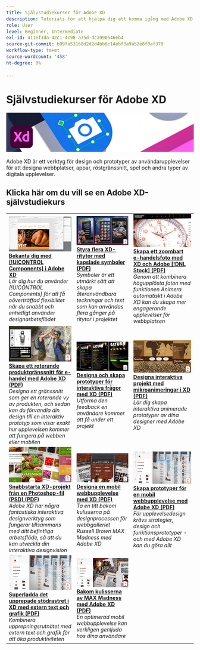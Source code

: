 ```yaml
---
title: Självstudiekurser för Adobe XD
description: Tutorials för att hjälpa dig att komma igång med Adobe XD
role: User
level: Beginner, Intermediate
exl-id: 411ef3da-42c1-4c98-a75d-dca990546eb4
source-git-commit: b99fa53168d2d2d4bb6c14ebf3a9a52e8f0af379
workflow-type: tm+mt
source-wordcount: '458'
ht-degree: 0%

---
```


# Självstudiekurser för Adobe XD

![Creative Cloud Hero Image](../assets/XD.jpg)

Adobe XD är ett verktyg för design och prototyper av användarupplevelser för att designa webbplatser, appar, röstgränssnitt, spel och andra typer av digitala upplevelser.

## Klicka här om du vill se en Adobe XD-självstudiekurs

<table>
<tr>
 <td>
   <a href="components.md">
      <img alt="Bekväma dig med komponenterna i Adobe XD" src="assets/Componentsxd.jpg" />
   </a>
    <div>
   <a href="components.md"><strong>Bekanta dig med [!UICONTROL Components] i Adobe XD</strong></a>
    </div>
    <em>Lär dig hur du använder [!UICONTROL Components] för att få oöverträffad flexibilitet när du snabbt och enhetligt använder designarbetsflödet</em>
    <br>
  </td>
  <td>
   <a href="assets/ControlMultipleXDArtboardswithNestedSymbols.pdf">
      <img alt="Styra flera XD-ritytor med kapslade symboler" src="assets/ControlMultipleXDArtboardswithNestedSymbols.jpg" />
   </a>
    <div>
   <a href="assets/ControlMultipleXDArtboardswithNestedSymbols.pdf"><strong>Styra flera XD-ritytor med kapslade symboler (PDF)</strong></a>
    </div>
    <em>Symboler är ett utmärkt sätt att skapa återanvändbara teckningar och text som kan användas flera gånger på ritytor i projektet</em>
    <br>
  </td>
  <td>
   <a href="assets/CreateaZoomableeCommercePhotowithXDandAdobeStock.pdf">
      <img alt="Skapa ett zoombart e-handelsfoto med XD och Adobe [!DNL Stock]" src="assets/CreateaZoomableeCommercePhotowithXDandAdobeStock.jpg" />
   </a>
    <div>
   <a href="assets/CreateaZoomableeCommercePhotowithXDandAdobeStock.pdf"><strong>Skapa ett zoombart e-handelsfoto med XD och Adobe [!DNL Stock] (PDF)</strong></a>
    </div>
    <em>Genom att kombinera högupplösta foton med funktionen Animera automatiskt i Adobe XD kan du skapa mer engagerande upplevelser för webbplatsen</em>
    <br>
  </td>
</tr>
<tr>
 <td>
   <a href="assets/CreatingaRotatingProductInterfaceforECommercewithAdobeXD.pdf">
      <img alt="Skapa ett roterande produktgränssnitt för e-handel med Adobe XD" src="assets/CreatingaRotatingProductInterfaceforECommercewithAdobeXD.jpg" />
   </a>
    <div>
   <a href="assets/CreatingaRotatingProductInterfaceforECommercewithAdobeXD.pdf"><strong>Skapa ett roterande produktgränssnitt för e-handel med Adobe XD (PDF)</strong></a>
    </div>
    <em>Designa ett gränssnitt som ger en roterande vy av produkten, och sedan kan du förvandla din design till en interaktiv prototyp som visar exakt hur upplevelsen kommer att fungera på webben eller mobilen</em>
    <br>
  </td>
  <td>
   <a href="assets/DesignandPrototypeanInteractiveQuizwithXD.pdf">
      <img alt="Designa och gör prototyper till interaktiva frågor med XD" src="assets/DesignandPrototypeanInteractiveQuizwithXD.jpg" />
   </a>
    <div>
   <a href="assets/DesignandPrototypeanInteractiveQuizwithXD.pdf"><strong>Designa och skapa prototyper för interaktiva frågor med XD (PDF)</strong></a>
    </div>
    <em>Utforma den feedback en användare kommer att få under ett projekt</em>
    <br>
  </td>
  <td>
   <a href="assets/DesignInteractiveProjectswithMicroAnimationsinXD.pdf">
      <img alt="Designa interaktiva projekt med mikroanimeringar i XD" src="assets/DesignInteractiveProjectswithMicroAnimationsinXD.jpg" />
   </a>
    <div>
   <a href="assets/DesignInteractiveProjectswithMicroAnimationsinXD.pdf"><strong>Designa interaktiva projekt med mikroanimeringar i XD (PDF)</strong></a>
    </div>
    <em>Lär dig skapa interaktiva animerade prototyper av dina designer med Adobe XD</em>
    <br>
  </td>
</tr>
<tr>
 <td>
   <a href="assets/JumpstartyourXDProjectfromaPhotoshopFile.pdf">
      <img alt="Kom igång snabbt med XD-projekt från en Photoshop-fil (PSD)" src="assets/JumpstartyourXDProjectfromaPhotoshopFile.jpg" />
   </a>
    <div>
   <a href="assets/JumpstartyourXDProjectfromaPhotoshopFile.pdf"><strong>Snabbstarta XD-projekt från en Photoshop-fil (PSD) (PDF)</strong></a>
    </div>
    <em>Adobe XD har några fantastiska interaktiva designverktyg som fungerar tillsammans med ditt befintliga arbetsflöde, så att du kan utveckla din interaktiva designvision</em>
    <br>
  </td>
  <td>
   <a href="assets/MobileWebExperienceswithXD.pdf">
      <img alt="Designa en mobil webbupplevelse med XD" src="assets/MobileWebExperienceswithXD.jpg" />
   </a>
    <div>
   <a href="assets/MobileWebExperienceswithXD.pdf"><strong>Designa en mobil webbupplevelse med XD (PDF)</strong></a>
    </div>
    <em>Ta en titt bakom kulisserna på designprocessen för webbgalleriet Russell Brown MAX Madness med Adobe XD</em>
    <br>
  </td>
  <td>
   <a href="assets/PrototypeaMobileWebExperiencewithAdobeXD.pdf">
      <img alt="Skapa prototyper för en mobil webbupplevelse med Adobe XD" src="assets/PrototypeaMobileWebExperiencewithAdobeXD.jpg" />
   </a>
    <div>
   <a href="assets/PrototypeaMobileWebExperiencewithAdobeXD.pdf"><strong>Skapa prototyper för en mobil webbupplevelse med Adobe XD (PDF)</strong></a>
    </div>
    <em>För upplevelsedesign krävs strategier, design och funktionsprototyper - och med Adobe XD kan du göra allt</em>
    <br>
  </td>
</tr>
<tr>
   <td>
   <a href="assets/PrototypeaMobileWebExperiencewithAdobeXD.pdf">
      <img alt="Superladda det upprepade stödrastret i XD med extern text och grafik" src="assets/PrototypeaMobileWebExperiencewithAdobeXD.jpg" />
   </a>
    <div>
   <a href="assets/PrototypeaMobileWebExperiencewithAdobeXD.pdf"><strong>Superladda det upprepade stödrastret i XD med extern text och grafik (PDF)</strong></a>
    </div>
    <em>Kombinera upprepningsrutnätet med extern text och grafik för att öka produktiviteten</em>
    <br>
  </td>
  <td>
   <a href="assets/BehindtheScenesofMAXMadnesswithAdobeXD.pdf">
      <img alt="Bakom kulisserna av MAX Madness med Adobe XD" src="assets/BehindtheScenesofMAXMadnesswithAdobeXD.jpg" />
   </a>
    <div>
   <a href="assets/BehindtheScenesofMAXMadnesswithAdobeXD.pdf"><strong>Bakom kulisserna av MAX Madness med Adobe XD (PDF)</strong></a>
    </div>
    <em>En optimerad mobil webbupplevelse kan verkligen genljuda hos dina användare</em>
    <br>
  </td>
</tr>
</table>

